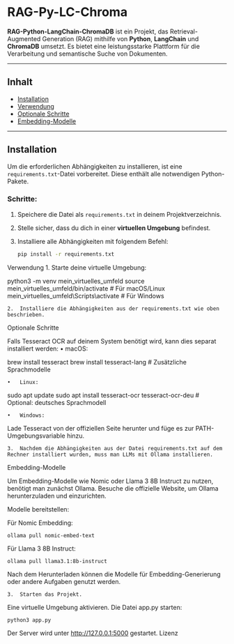 
# **RAG-Py-LC-Chroma**

**RAG-Python-LangChain-ChromaDB** ist ein Projekt, das Retrieval-Augmented Generation (RAG) mithilfe von **Python**, **LangChain** und **ChromaDB** umsetzt. Es bietet eine leistungsstarke Plattform für die Verarbeitung und semantische Suche von Dokumenten.

---

## **Inhalt**

- [Installation](#installation)
- [Verwendung](#verwendung)
- [Optionale Schritte](#optionale-schritte)
- [Embedding-Modelle](#embedding-modelle)

---

## **Installation**

Um die erforderlichen Abhängigkeiten zu installieren, ist eine `requirements.txt`-Datei vorbereitet. Diese enthält alle notwendigen Python-Pakete.

### **Schritte:**
1. Speichere die Datei als `requirements.txt` in deinem Projektverzeichnis.
2. Stelle sicher, dass du dich in einer **virtuellen Umgebung** befindest.
3. Installiere alle Abhängigkeiten mit folgendem Befehl:

   ```bash
   pip install -r requirements.txt

Verwendung
	1.	Starte deine virtuelle Umgebung:

python3 -m venv mein_virtuelles_umfeld
source mein_virtuelles_umfeld/bin/activate  # Für macOS/Linux
mein_virtuelles_umfeld\Scripts\activate     # Für Windows


	2.	Installiere die Abhängigkeiten aus der requirements.txt wie oben beschrieben.

Optionale Schritte

Falls Tesseract OCR auf deinem System benötigt wird, kann dies separat installiert werden:
	•	macOS:

brew install tesseract
brew install tesseract-lang  # Zusätzliche Sprachmodelle


	•	Linux:

sudo apt update
sudo apt install tesseract-ocr tesseract-ocr-deu  # Optional: deutsches Sprachmodell


	•	Windows:
Lade Tesseract von der offiziellen Seite herunter und füge es zur PATH-Umgebungsvariable hinzu.


	3.	Nachdem die Abhängigkeiten aus der Datei requirements.txt auf dem Rechner installiert wurden, muss man LLMs mit Ollama installieren. 

Embedding-Modelle

Um Embedding-Modelle wie Nomic oder Llama 3 8B Instruct zu nutzen, benötigt man zunächst Ollama. Besuche die offizielle Website, um Ollama herunterzuladen und einzurichten.

Modelle bereitstellen:
	
  Für Nomic Embedding:

```
ollama pull nomic-embed-text
```

	
 Für Llama 3 8B Instruct:
 
```
ollama pull llama3.1:8b-instruct
```


Nach dem Herunterladen können die Modelle für Embedding-Generierung oder andere Aufgaben genutzt werden.


	3.	Starten das Projekt.
 Eine virtuelle Umgebung aktivieren.
Die Datei app.py starten:

```
python3 app.py
```

Der Server wird unter http://127.0.0.1:5000 gestartet.
Lizenz
